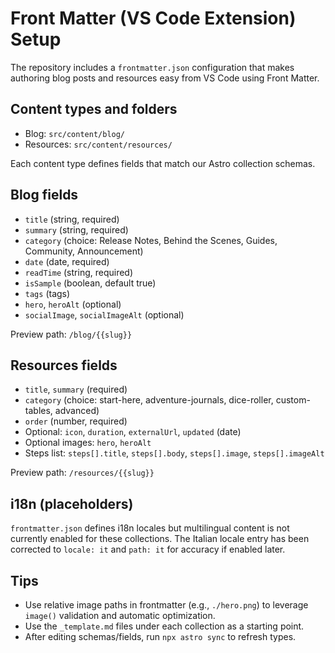 # Front Matter (VS Code Extension) Setup

The repository includes a `frontmatter.json` configuration that makes authoring blog posts and resources easy from VS Code using Front Matter.

## Content types and folders

- Blog: `src/content/blog/`
- Resources: `src/content/resources/`

Each content type defines fields that match our Astro collection schemas.

## Blog fields

- `title` (string, required)
- `summary` (string, required)
- `category` (choice: Release Notes, Behind the Scenes, Guides, Community, Announcement)
- `date` (date, required)
- `readTime` (string, required)
- `isSample` (boolean, default true)
- `tags` (tags)
- `hero`, `heroAlt` (optional)
- `socialImage`, `socialImageAlt` (optional)

Preview path: `/blog/{{slug}}`

## Resources fields

- `title`, `summary` (required)
- `category` (choice: start-here, adventure-journals, dice-roller, custom-tables, advanced)
- `order` (number, required)
- Optional: `icon`, `duration`, `externalUrl`, `updated` (date)
- Optional images: `hero`, `heroAlt`
- Steps list: `steps[].title`, `steps[].body`, `steps[].image`, `steps[].imageAlt`

Preview path: `/resources/{{slug}}`

## i18n (placeholders)

`frontmatter.json` defines i18n locales but multilingual content is not currently enabled for these collections. The Italian locale entry has been corrected to `locale: it` and `path: it` for accuracy if enabled later.

## Tips

- Use relative image paths in frontmatter (e.g., `./hero.png`) to leverage `image()` validation and automatic optimization.
- Use the `_template.md` files under each collection as a starting point.
- After editing schemas/fields, run `npx astro sync` to refresh types.

